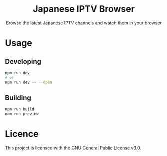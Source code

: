 <center>
  <h1>Japanese IPTV Browser</h1>

Browse the latest Japanese IPTV channels and watch them in your browser

</center>

# Usage

## Developing

```bash
npm run dev
# or
npm run dev -- --open
```

## Building

```bash
npm run build
nom run preview
```

# Licence

This project is licensed with the [GNU General Public License v3.0](./LICENSE).
